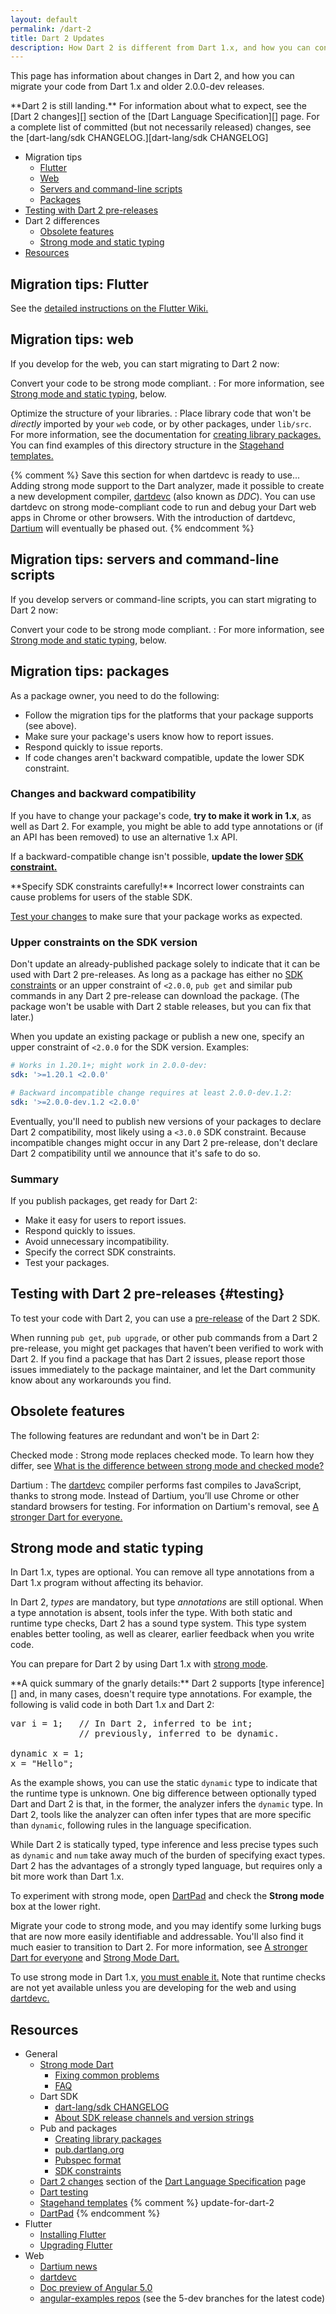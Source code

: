 ```yaml
---
layout: default
permalink: /dart-2
title: Dart 2 Updates
description: How Dart 2 is different from Dart 1.x, and how you can convert your code to work with Dart 2.
---
```


This page has information about changes in Dart 2,
and how you can migrate your code from Dart 1.x and
older 2.0.0-dev releases.

<aside class="alert alert-warning" markdown="1">
**Dart 2 is still landing.**
For information about what to expect, see the
[Dart 2 changes][] section of the
[Dart Language Specification][] page.
For a complete list of committed (but not necessarily released)
changes, see the
[dart-lang/sdk CHANGELOG.][dart-lang/sdk CHANGELOG]
</aside>

* Migration tips
  * [Flutter](#migration-tips-flutter)
  * [Web](#migration-tips-web)
  * [Servers and command-line scripts](#migration-tips-servers-and-command-line-scripts)
  * [Packages](#migration-tips-packages)
* [Testing with Dart 2 pre-releases](#testing)
* Dart 2 differences
  * [Obsolete features](#obsolete-features)
  * [Strong mode and static typing](#strong-mode-and-static-typing)
* [Resources](#resources)


## Migration tips: Flutter

See the [detailed instructions on the Flutter Wiki.](https://github.com/flutter/flutter/wiki/Trying-the-preview-of-Dart-2-in-Flutter)

## Migration tips: web

If you develop for the web, you can start migrating to Dart 2 now:

Convert your code to be strong mode compliant.
: For more information,
  see [Strong mode and static typing](#strong-mode-and-static-typing), below.

Optimize the structure of your libraries.
: Place library code that won't be _directly_ imported by your `web` code,
  or by other packages, under `lib/src`. For more information, see the
  documentation for [creating library packages.][creating library packages]
  You can find examples of this directory structure in the
  [Stagehand templates.][Stagehand templates]

{% comment %}
Save this section for when dartdevc is ready to use...
Adding strong mode support to the Dart analyzer,
made it possible to create a new development compiler,
[dartdevc][] (also known as _DDC_).
You can use dartdevc on strong mode-compliant
code to run and debug your Dart web apps in Chrome or other browsers.
With the introduction of dartdevc,
[Dartium][Dartium news]
will eventually be phased out.
{% endcomment %}

## Migration tips: servers and command-line scripts

If you develop servers or command-line scripts,
you can start migrating to Dart 2 now:

Convert your code to be strong mode compliant.
: For more information, see [Strong mode and static
  typing](#strong-mode-and-static-typing), below.

## Migration tips: packages

As a package owner, you need to do the following:

* Follow the migration tips for the platforms that your package supports
  (see above).
* Make sure your package's users know how to report issues.
* Respond quickly to issue reports.
* If code changes aren't backward compatible,
  update the lower SDK constraint.


### Changes and backward compatibility

If you have to change your package's code,
**try to make it work in 1.x**, as well as Dart 2.
For example, you might be able to add type annotations
or (if an API has been removed) to use an alternative 1.x API.

If a backward-compatible change isn't possible,
**update the lower [SDK constraint.][SDK constraints]**

<aside class="alert alert-warning" markdown="1">
  **Specify SDK constraints carefully!**
  Incorrect lower constraints can cause problems for users of the stable SDK.
</aside>

[Test your changes][testing] to make sure that your package works as expected.


### Upper constraints on the SDK version

Don't update an already-published package
solely to indicate that it can be used with Dart 2 pre-releases.
As long as a package has either no [SDK constraints][]
or an upper constraint of `<2.0.0`,
`pub get` and similar pub commands in any Dart 2 pre-release
can download the package.
(The package won't be usable with Dart 2 stable releases,
but you can fix that later.)

When you update an existing package or publish a new one,
specify an upper constraint of `<2.0.0` for the SDK version. Examples:

```yaml
# Works in 1.20.1+; might work in 2.0.0-dev:
sdk: '>=1.20.1 <2.0.0'       

# Backward incompatible change requires at least 2.0.0-dev.1.2:
sdk: '>=2.0.0-dev.1.2 <2.0.0'
```

Eventually, you'll need to publish new versions of your packages to
declare Dart 2 compatibility, most likely using a `<3.0.0` SDK constraint.
Because incompatible changes might occur in any Dart 2 pre-release,
don't declare Dart 2 compatibility until we announce that it's safe to do so.

### Summary

If you publish packages, get ready for Dart 2:

* Make it easy for users to report issues.
* Respond quickly to issues.
* Avoid unnecessary incompatibility.
* Specify the correct SDK constraints.
* Test your packages.


## Testing with Dart 2 pre-releases {#testing}

To test your code with Dart 2, you can use a
[pre-release][]
of the Dart 2 SDK.

When running `pub get`, `pub upgrade`, or other pub commands
from a Dart 2 pre-release, you might get packages that
haven’t been verified to work with Dart 2.
If you find a package that has Dart 2 issues,
please report those issues immediately to the package maintainer,
and let the Dart community know about any workarounds you find.


## Obsolete features

The following features are redundant and won't be in Dart 2:

Checked mode
: Strong mode replaces checked mode. To learn how they differ, see
  [What is the difference between strong mode and checked
  mode?][strong vs checked]

Dartium
: The [dartdevc][] compiler
  performs fast compiles to JavaScript,
  thanks to strong mode. Instead of Dartium, you’ll use Chrome
  or other standard browsers for testing. For information on
  Dartium's removal, see [A stronger Dart for
  everyone.][Dartium news]

## Strong mode and static typing

In Dart 1.x, types are optional. You can remove all type annotations
from a Dart 1.x program without affecting its behavior.

In Dart 2, _types_ are mandatory,
but type _annotations_ are still optional.
When a type annotation is absent, tools infer the type.
With both static and runtime type checks,
Dart 2 has a sound type system.
This type system enables better tooling, as well as
clearer, earlier feedback when you write code.

You can prepare for Dart 2 by using Dart 1.x with
[strong mode][sound Dart].


<aside class="alert alert-info" markdown="1">
**A quick summary of the gnarly details:**
Dart 2 supports [type inference][]
and, in many cases, doesn't require type annotations. For example,
the following is valid code in both Dart 1.x and Dart 2:

<pre>
var i = 1;   // In Dart 2, inferred to be int;
             // previously, inferred to be dynamic.

dynamic x = 1;
x = "Hello";
</pre>

As the example shows, you can use the static `dynamic` type
to indicate that the runtime type is unknown.
One big difference between optionally typed Dart and Dart 2
is that, in the former, the analyzer infers the `dynamic` type.
In Dart 2, tools like the analyzer can often infer
types that are more specific than `dynamic`,
following rules in the language specification.

While Dart 2 is statically typed, type inference and
less precise types such as `dynamic` and `num`
take away much of the burden of specifying exact types.
Dart 2 has the advantages of a strongly typed language,
but requires only a bit more work than Dart 1.x.

To experiment with strong mode,
open [DartPad][]
and check the **Strong mode** box at the lower right.
</aside>

Migrate your code to strong mode, and you may identify some
lurking bugs that are now more easily identifiable and addressable.
You'll also find it much easier to transition to Dart 2.
For more information, see [A stronger Dart for everyone][Dartium news]
and [Strong Mode Dart.][sound Dart]

To use strong mode in Dart 1.x, [you must enable it.][enable strong mode]
Note that runtime checks are not yet available unless you are developing
for the web and using [dartdevc.][dartdevc]


## Resources

* General
  * [Strong mode Dart][sound Dart]
    * [Fixing common problems][Strong Mode Dart: Fixing Common Problems]
    * [FAQ][Strong Mode Dart: FAQ]
  * Dart SDK
    * [dart-lang/sdk CHANGELOG][]
    * [About SDK release channels and version strings][pre-release]
  * Pub and packages
    * [Creating library packages][creating library packages]
    * [pub.dartlang.org][]
    * [Pubspec format][pubspec format]
    * [SDK constraints][]
  * [Dart 2 changes][] section of the [Dart Language Specification][] page
  * [Dart testing][testing]
  * [Stagehand templates][]
{% comment %} update-for-dart-2
  * [DartPad][]
{% endcomment %}
* Flutter
  * [Installing Flutter][]
  * [Upgrading Flutter][]
* Web
  * [Dartium news][]
  * [dartdevc][]
  * [Doc preview of Angular 5.0][]
  * [angular-examples repos][] (see the 5-dev branches for the latest code)


[angular-examples repos]: https://github.com/angular-examples
[creating library packages]: /guides/libraries/create-library-packages
[Dart 2 changes]: /guides/language/spec#dart-2-changes
[Dart Language Specification]: /guides/language/spec
[dart-lang/sdk CHANGELOG]: https://github.com/dart-lang/sdk/blob/master/CHANGELOG.md#200
[dartdevc]: {{site.webdev}}/tools/dartdevc
[Dartium news]: http://news.dartlang.org/2017/06/a-stronger-dart-for-everyone.html
[DartPad]: {{site.custom.dartpad.direct-link}}
[Doc preview of Angular 5.0]: https://webdev-dartlang-org-dev.firebaseapp.com/angular
[enable strong mode]: /guides/language/sound-dart#how-to-enable-strong-mode
[Installing Flutter]: {{site.flutter}}/setup/
[pre-release]: /install#about-sdk-release-channels-and-version-strings
[pub.dartlang.org]: {{site.pub}}
[pubspec format]: /tools/pub/pubspec
[SDK constraints]: /tools/pub/pubspec#sdk-constraints
[sound Dart]: /guides/language/sound-dart
[Stagehand templates]: https://github.com/google/stagehand/tree/master/templates
[Strong Mode Dart: FAQ]: /guides/language/sound-faq
[Strong Mode Dart: Fixing Common Problems]: /guides/language/sound-problems
[strong vs checked]: /guides/language/sound-faq#how-is-it-different-than-checked-mode
[testing]: /guides/testing
[type inference]: /guides/language/sound-dart#type-inference
[Upgrading Flutter]: {{site.flutter}}/upgrading/
